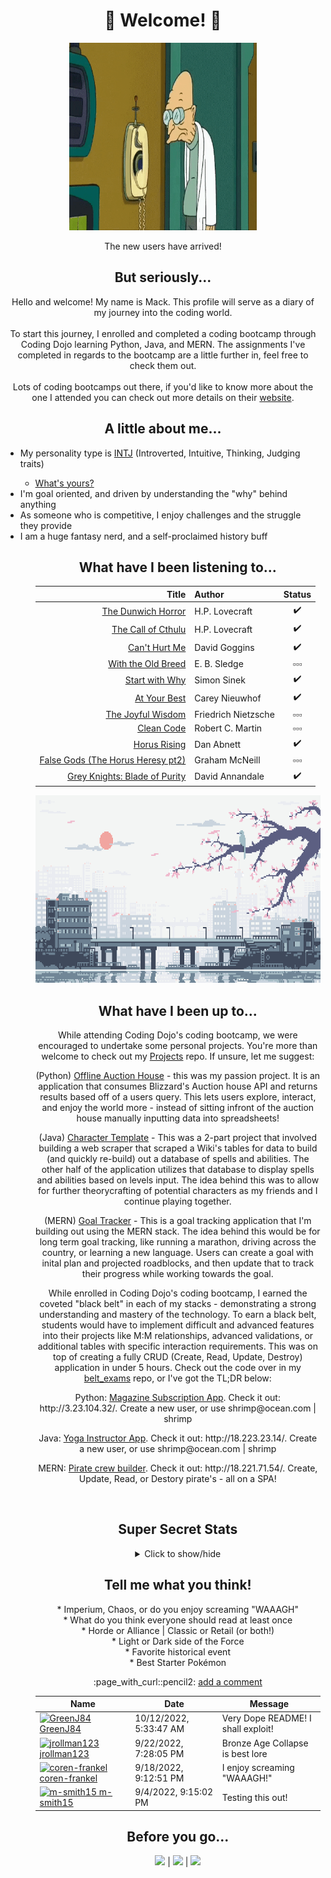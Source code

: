 # <h1 align="center">:tada: Welcome! :tada: </h1>

<p align="center">
<img alt="GIF" align="center" height="300px" width="300px" src="./assets/futurama-professor.gif" /><br /><br />
The new users have arrived!
</p>

## <div align="center">But seriously... </div>
 <p align="center">Hello and welcome! My name is Mack. This profile will serve as a diary of my journey into the coding world. <br/><br/>
 To start this journey, I enrolled and completed a coding bootcamp through Coding Dojo learning Python, Java, and MERN. The assignments I've completed in regards to the bootcamp are a little further in, feel free to check them out. <br><br>
Lots of coding bootcamps out there, if you'd like to know more about the one I attended you can check out more details on their <a href="https://www.codingdojo.com/online-coding-bootcamp-full-time">website</a>. <p>
 
## <div align="center"> A little about me... </div>
 <ul>
 <li> My personality type is <a href="https://www.16personalities.com/intj-personality" target="_blank">INTJ</a> (Introverted, Intuitive, Thinking, Judging traits) </li>
 <ul> <li> <a href="https://www.16personalities.com/free-personality-test target="_blank">What's yours? </a> </ul> </li>
 <li> I'm goal oriented, and driven by understanding the "why" behind anything </li>
 <li> As someone who is competitive, I enjoy challenges and the struggle they provide </li>
 <li> I am a huge fantasy nerd, and a self-proclaimed history buff </li>
 <ul>

 ## <div align="center"> What have I been listening to... </div>
 <div align="center">
 
 | Title | Author | Status |
| ---: | :--- | :---: |
| [The Dunwich Horror](https://www.audible.com/pd/The-Dunwich-Horror-Audiobook/B07BZ5JF2W?ref=web_search_eac_asin_1&qid=zjEhnE67Jv&sr=1-1) | H.P. Lovecraft | :heavy_check_mark: | 
| [The Call of Cthulu](https://www.audible.com/pd/The-Call-of-Cthulhu-Audiobook/B07BZ1CMSW?ref=web_search_eac_asin_1&qid=mJJOOxU5bF&sr=1-1) | H.P. Lovecraft | :heavy_check_mark: | 
| [Can't Hurt Me](https://www.audible.com/pd/Cant-Hurt-Me-Audiobook/B07KKMNZCH?qid=1662322177&sr=1-1&ref=a_search_c3_lProduct_1_1&pf_rd_p=83218cca-c308-412f-bfcf-90198b687a2f&pf_rd_r=97F41RG6CDKBRD0CSHXS) | David Goggins | :heavy_check_mark: | 
| [With the Old Breed](https://www.audible.com/pd/With-the-Old-Breed-Audiobook/B00FOX9E2S?ref=a_library_t_c5_libItem_&pf_rd_p=80765e81-b10a-4f33-b1d3-ffb87793d047&pf_rd_r=RA7F5FE18NSCQTFMR9QR) | E. B. Sledge | :white_small_square::white_small_square::white_small_square: |
| [Start with Why](https://www.audible.com/pd/Start-with-Why-Audiobook/B074VDVHZ5?qid=1662322203&sr=1-1&ref=a_search_c3_lProduct_1_1&pf_rd_p=83218cca-c308-412f-bfcf-90198b687a2f&pf_rd_r=Z9R1RMYFQH3TQFMQJ2BC) | Simon Sinek | :heavy_check_mark: | 
| [At Your Best](https://www.audible.com/pd/At-Your-Best-Audiobook/0593287495?ref=web_search_eac_asin_1&qid=iwqAJlfWvw&sr=1-1) | Carey Nieuwhof | :heavy_check_mark: | 
| [The Joyful Wisdom](https://www.audible.com/pd/The-Gay-Science-The-Joyful-Wisdom-Audiobook/B01EWAYY9Q?qid=1662322248&sr=1-2&ref=a_search_c3_lProduct_1_2&pf_rd_p=83218cca-c308-412f-bfcf-90198b687a2f&pf_rd_r=F3DZ588V1WXVGA5YRDA7) | Friedrich Nietzsche | :white_small_square::white_small_square::white_small_square: |
| [Clean Code](https://www.audible.com/pd/Clean-Code-Audiobook/B08X7KL3TF?ref=a_library_t_c5_libItem_&pf_rd_p=80765e81-b10a-4f33-b1d3-ffb87793d047&pf_rd_r=RA7F5FE18NSCQTFMR9QR) | Robert C. Martin | :white_small_square::white_small_square::white_small_square: |
| [Horus Rising](https://www.audible.com/pd/Horus-Rising-Audiobook/B0764LBS4B?qid=1662322070&sr=1-1&ref=a_search_c3_lProduct_1_1&pf_rd_p=83218cca-c308-412f-bfcf-90198b687a2f&pf_rd_r=1WZXNT81Z0GY13QN8WH6) | Dan Abnett | :heavy_check_mark: |
| [False Gods (The Horus Heresy pt2)](https://www.audible.com/pd/False-Gods-Audiobook/B0764KXG1W?ref=a_library_t_c5_libItem_&pf_rd_p=80765e81-b10a-4f33-b1d3-ffb87793d047&pf_rd_r=K5JTV7S37AK2RD33341H) | Graham McNeill | :white_small_square::white_small_square::white_small_square: |
| [Grey Knights: Blade of Purity](https://www.audible.com/pd/Grey-Knights-Blade-of-Purity-Audiobook/B077G3Y717?ref=web_search_eac_asin_1&qid=gy1LCDtlB1&sr=1-1) | David Annandale | :heavy_check_mark: | 
</div>

 <p align="center">
  <img alt="GIF" height="300px" width="600px" src="./assets/pixel-city.gif" />
 </p>
 
  
## <div align="center"> What have I been up to... </div>
<p align="center">While attending Coding Dojo's coding bootcamp, we were encouraged to undertake some personal projects. You're more than welcome to check out my <a href="https://github.com/m-smith15/Projects">Projects</a> repo. If unsure, let me suggest:</p>
<p align="center">(Python) <a href="https://github.com/m-smith15/Projects/tree/master/Python/wow_ah_project">Offline Auction House</a> - this was my passion project. It is an application that consumes Blizzard's Auction house API and returns results based off of a users query. This lets users explore, interact, and enjoy the world more - instead of sitting infront of the auction house manually inputting data into spreadsheets!
</p>
<p align="center">(Java) <a href="https://github.com/m-smith15/Projects/tree/master/Java">Character Template</a> - This was a 2-part project that involved building a web scraper that scraped a Wiki's tables for data to build (and quickly re-build) out a database of spells and abilities. The other half of the application utilizes that database to display spells and abilities based on levels input. The idea behind this was to allow for further theorycrafting of potential characters as my friends and I continue playing together. 
</p>
<p align="center">(MERN) <a href="https://github.com/m-smith15/Projects/tree/master/MERN">Goal Tracker</a> - This is a goal tracking application that I'm building out using the MERN stack. The idea behind this would be for long term goal tracking, like running a marathon, driving across the country, or learning a new language. Users can create a goal with inital plan and projected roadblocks, and then update that to track their progress while working towards the goal.
</p>
<p align="center">While enrolled in Coding Dojo's coding bootcamp, I earned the coveted "black belt" in each of my stacks - demonstrating a strong understanding and mastery of the technology. To earn a black belt, students would have to implement difficult and advanced features into their projects like M:M relationships, advanced validations, or additional tables with specific interaction requirements. This was on top of creating a fully CRUD (Create, Read, Update, Destroy) application in under 5 hours. Check out the code over in my <a href="https://github.com/m-smith15/Projects/tree/master/belt_exams">belt_exams</a> repo, or I've got the TL;DR below:</p>
<p align="center">Python: <a href="https://github.com/m-smith15/Projects/tree/master/belt_exams/python/magazine">Magazine Subscription App</a>. Check it out: http://3.23.104.32/. Create a new user, or use shrimp@ocean.com | shrimp</p>
<p align="center">Java: <a href="https://github.com/m-smith15/Projects/tree/master/belt_exams/Java/Yoga">Yoga Instructor App</a>. Check it out: http://18.223.23.14/. Create a new user, or use shrimp@ocean.com | shrimp</p>
<p align="center">MERN: <a href="https://github.com/m-smith15/Projects/tree/master/belt_exams/MERN/pirate_life">Pirate crew builder</a>. Check it out: http://18.221.71.54/. Create, Update, Read, or Destory pirate's - all on a SPA!</p>
<br/>

## <div align="center"> Super Secret Stats </div>
<div align="center">
<details>
<summary>Click to show/hide</summary>
<img alt="Stats" src="https://github-readme-stats.vercel.app/api?username=m-smith15&show_icons=true&theme=merko" />
</details>
</div>

  <!-- this feels too personal, commenting out for now
## <div align="center">I wish...  </div>
<div align="center">
<p align="center">
   - I would look back and appreciate the obstacles I've overcome more often <br/>
   - Someone would have told me how much fun coding is sooner <br/>
   - What 42 was the answer to...<br/>
 </p>
 </div>
  -->

## <div align="center"> Tell me what you think! </div>
<div align="center">
<p align="center">
 * Imperium, Chaos, or do you enjoy screaming "WAAAGH" <br/>
 * What do you think everyone should read at least once <br/>
 * Horde or Alliance | Classic or Retail (or both!) <br/>
 * Light or Dark side of the Force <br/>
 * Favorite historical event <br/>
 * Best Starter Pokémon <br/>
 </p>
 :page_with_curl::pencil2: <a href="https://github.com/m-smith15/m-smith15/issues/1#issuecomment-new">add a comment</a>

<!-- Guestbook -->
| Name | Date | Message |
|---|---|---|
| <a href="https://github.com/GreenJ84"><img width="24" src="https://avatars.githubusercontent.com/u/102741688?s=24&v=4" alt="GreenJ84" /> GreenJ84</a> |10/12/2022, 5:33:47 AM|Very Dope README! I shall exploit!|
| <a href="https://github.com/jrollman123"><img width="24" src="https://avatars.githubusercontent.com/u/62147392?s=24&u=3e6b84dc58b7ba1427c87af94db834620e86e54b&v=4" alt="jrollman123" /> jrollman123</a> |9/22/2022, 7:28:05 PM|Bronze Age Collapse is best lore|
| <a href="https://github.com/coren-frankel"><img width="24" src="https://avatars.githubusercontent.com/u/104476731?s=24&v=4" alt="coren-frankel" /> coren-frankel</a> |9/18/2022, 9:12:51 PM|I enjoy screaming "WAAAGH!"|
| <a href="https://github.com/m-smith15"><img width="24" src="https://avatars.githubusercontent.com/u/106689709?s=24&u=101ed4b09f431bdca229b3270150f50eac40d875&v=4" alt="m-smith15" /> m-smith15</a> |9/4/2022, 9:15:02 PM|Testing this out!|
<!-- /Guestbook -->
</div> 

## <div align="center"> Before you go... </div>
<div align="center">
<a href="https://www.linkedin.com/in/macksmithlambeau/" target="_blank"> <img src="https://img.shields.io/badge/-LinkedIn-blue" /></a> | <a href="https://www.youtube.com/watch?v=dQw4w9WgXcQ" target="_blank"> <img src="https://img.shields.io/badge/Didn't%20like%3F-let me know-critical" /></a> | <img src="https://komarev.com/ghpvc/?username=m-smith15" />
</div>
 

